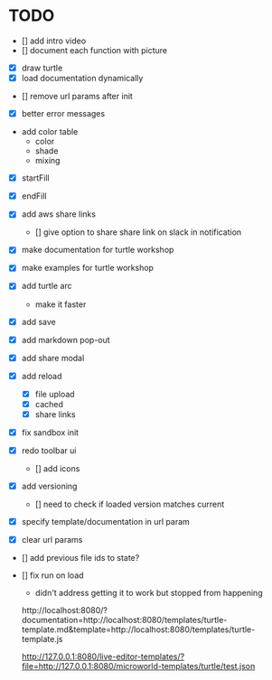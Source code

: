 # TODO

- [] add intro video
- [] document each function with picture
- [x] draw turtle
- [x] load documentation dynamically
- [] remove url params after init
- [x] better error messages
- add color table
  - color
  - shade
  - mixing
- [x] startFill
- [x] endFill
- [x] add aws share links
  - [] give option to share share link on slack in notification
- [x] make documentation for turtle workshop
- [x] make examples for turtle workshop
  
- [x] add turtle arc
  - make it faster
- [x] add save
- [x] add markdown pop-out
- [x] add share modal
- [x] add reload
  - [x] file upload
  - [x] cached
  - [x] share links
- [x] fix sandbox init
- [x] redo toolbar ui
  - [] add icons
- [x] add versioning
  - [] need to check if loaded version matches current

- [x] specify template/documentation in url param

- [x] clear url params
- [] add previous file ids to state?
- [] fix run on load
  - didn't address getting it to work but stopped from happening


  http://localhost:8080/?documentation=http://localhost:8080/templates/turtle-template.md&template=http://localhost:8080/templates/turtle-template.js

  http://127.0.0.1:8080/live-editor-templates/?file=http://127.0.0.1:8080/microworld-templates/turtle/test.json